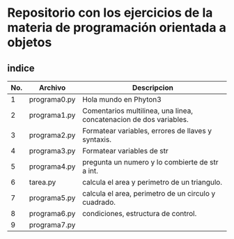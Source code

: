 # Repositorio con los ejercicios de la materia de programación orientada a objetos
## indice

|No.|Archivo|Descripcion|
|--|--|--|
|1|programa0.py|Hola mundo en Phyton3|
|2|programa1.py|Comentarios multilinea, una linea, concatenacion de dos variables.|
|3|programa2.py|Formatear variables, errores de llaves y syntaxis.|
|4|programa3.py|Formatear variables de str|
|5|programa4.py|pregunta un numero y lo combierte de str a int.|
|6|tarea.py|calcula el area y  perimetro de un triangulo.|
|7|programa5.py|calcula el area, perimetro de un circulo y cuadrado.|
|8|programa6.py|condiciones, estructura de control.|
|9|programa7.py||
